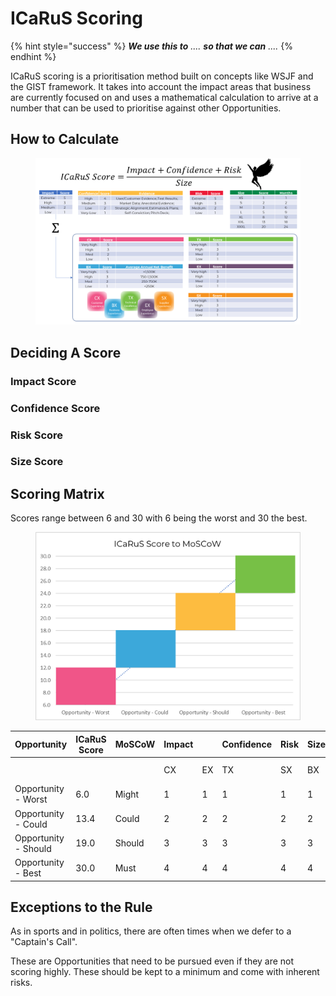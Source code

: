 # ICaRuS Scoring

{% hint style="success" %}
_**We use this to** .... **so that we can** ...._ &#x20;
{% endhint %}

ICaRuS scoring is a prioritisation method built on concepts like WSJF and the GIST framework. It takes into account the impact areas that business are currently focused on and uses a mathematical calculation to arrive at a number that can be used to prioritise against other Opportunities.&#x20;

## How to Calculate <a href="#icarusscoring-howtocalculate" id="icarusscoring-howtocalculate"></a>

<figure><img src="../../.gitbook/assets/image (1) (2).png" alt=""><figcaption></figcaption></figure>

## Deciding A Score <a href="#icarusscoring-decidingascore" id="icarusscoring-decidingascore"></a>

### Impact Score <a href="#icarusscoring-impactscore" id="icarusscoring-impactscore"></a>

### Confidence Score <a href="#icarusscoring-confidencescore" id="icarusscoring-confidencescore"></a>

### Risk Score <a href="#icarusscoring-riskscore" id="icarusscoring-riskscore"></a>

### Size Score <a href="#icarusscoring-sizescore" id="icarusscoring-sizescore"></a>



## Scoring Matrix <a href="#icarusscoring-scoringmatrix" id="icarusscoring-scoringmatrix"></a>

Scores range between 6 and 30 with 6 being the worst and 30 the best.&#x20;

<figure><img src="../../.gitbook/assets/image (27) (1) (1) (1).png" alt=""><figcaption></figcaption></figure>

| Opportunity          | ICaRuS Score | MoSCoW | Impact |    | Confidence | Risk | Size |              |            |      |      |
| -------------------- | ------------ | ------ | ------ | -- | ---------- | ---- | ---- | ------------ | ---------- | ---- | ---- |
|                      |              |        | CX     | EX | TX         | SX   | BX   | Impact Score | Confidence | Risk | Size |
| Opportunity - Worst  | 6.0          | Might  | 1      | 1  | 1          | 1    | 1    | 5            | 1          | 1    | 20   |
| Opportunity - Could  | 13.4         | Could  | 2      | 2  | 2          | 2    | 2    | 10           | 3          | 3    | 8    |
| Opportunity - Should | 19.0         | Should | 3      | 3  | 3          | 3    | 3    | 15           | 3          | 5    | 5    |
| Opportunity - Best   | 30.0         | Must   | 4      | 4  | 4          | 4    | 4    | 20           | 5          | 5    | 1    |

## Exceptions to the Rule

As in sports and in politics, there are often times when we defer to a "Captain's Call".&#x20;

These are Opportunities that need to be pursued even if they are not scoring highly. These should be kept to a minimum and come with inherent risks.&#x20;
